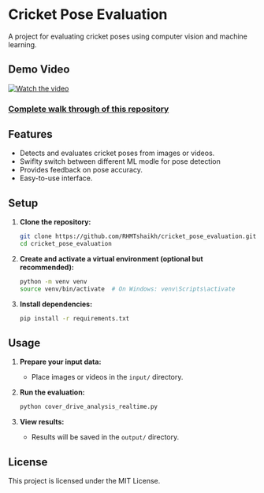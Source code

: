 # Cricket Pose Evaluation

A project for evaluating cricket poses using computer vision and machine learning.

## Demo Video

[![Watch the video](https://img.youtube.com/vi/JbgYndCSv3k/maxresdefault.jpg)](https://youtu.be/JbgYndCSv3k)

### [Complete walk through of this repository](https://www.youtube.com/shorts/JbgYndCSv3k)

## Features

- Detects and evaluates cricket poses from images or videos.
- Swiflty switch between different ML modle for pose detection
- Provides feedback on pose accuracy.
- Easy-to-use interface.

## Setup

1. **Clone the repository:**
    ```bash
    git clone https://github.com/RHMTshaikh/cricket_pose_evaluation.git
    cd cricket_pose_evaluation
    ```

2. **Create and activate a virtual environment (optional but recommended):**
    ```bash
    python -m venv venv
    source venv/bin/activate  # On Windows: venv\Scripts\activate
    ```

3. **Install dependencies:**
    ```bash
    pip install -r requirements.txt
    ```

## Usage

1. **Prepare your input data:**
    - Place images or videos in the `input/` directory.

2. **Run the evaluation:**
    ```bash
    python cover_drive_analysis_realtime.py
    ```

3. **View results:**
    - Results will be saved in the `output/` directory.

## License

This project is licensed under the MIT License.


